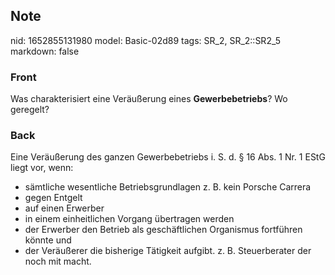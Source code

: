 ## Note
nid: 1652855131980
model: Basic-02d89
tags: SR_2, SR_2::SR2_5
markdown: false

### Front
Was charakterisiert eine Veräußerung eines <b>Gewerbebetriebs</b>? Wo geregelt?

### Back
Eine Veräußerung des ganzen Gewerbebetriebs i. S. d. § 16 Abs. 1 Nr. 1 EStG liegt vor, wenn:
<ul><li>sämtliche wesentliche Betriebsgrundlagen z. B. kein Porsche Carrera</li><li>gegen Entgelt</li><li>auf einen Erwerber</li><li>in einem einheitlichen Vorgang übertragen werden</li><li>der Erwerber den Betrieb als geschäftlichen Organismus fortführen könnte und</li><li>der Veräußerer die bisherige Tätigkeit aufgibt. z. B. Steuerberater der noch mit macht.</li></ul>
